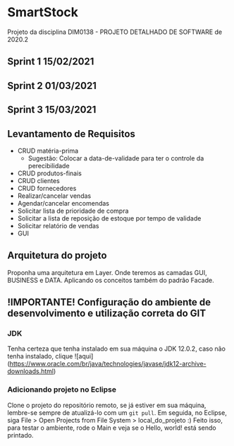 # SmartStock
Projeto da disciplina DIM0138 - PROJETO DETALHADO DE SOFTWARE de 2020.2

## Sprint 1 15/02/2021

## Sprint 2 01/03/2021

## Sprint 3 15/03/2021

## Levantamento de Requisitos
- CRUD matéria-prima
    - Sugestão: Colocar a data-de-validade para ter o controle da perecibilidade
- CRUD produtos-finais
- CRUD clientes
- CRUD fornecedores
- Realizar/cancelar vendas
- Agendar/cancelar encomendas
- Solicitar lista de prioridade de compra 
- Solicitar a lista de reposição de estoque por tempo de validade
- Solicitar relatório de vendas
- GUI

## Arquitetura do projeto
Proponha uma arquitetura em Layer. Onde teremos as camadas GUI, BUSINESS e DATA. Aplicando os conceitos também do padrão Facade.

## !IMPORTANTE! Configuração do ambiente de desenvolvimento e utilização correta do GIT
### JDK
Tenha certeza que tenha instalado em sua máquina o JDK 12.0.2, caso não tenha instalado, clique ![aqui] (https://www.oracle.com/br/java/technologies/javase/jdk12-archive-downloads.html)
### Adicionando projeto no Eclipse
Clone o projeto do repositório remoto, se já estiver em sua máquina, lembre-se sempre de atualizá-lo com um ``` git pull ```. Em seguida, no Eclipse, siga File > Open Projects from File System > local_do_projeto :) Feito isso, para testar o ambiente, rode o Main e veja se o Hello, world! está sendo printado.
